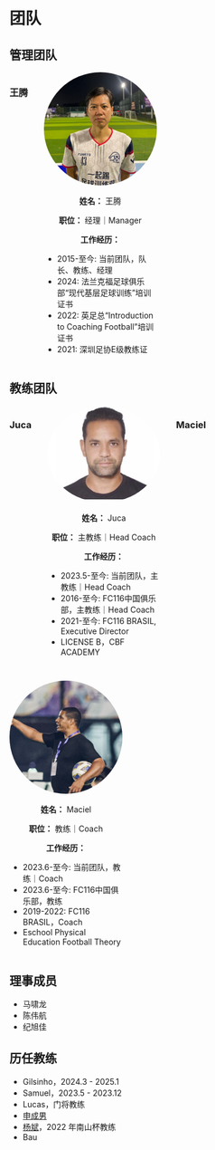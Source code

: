 # 团队

## 管理团队

<div style="display: flex; flex-wrap: wrap; gap: 2em;">

### 王腾

<div style="width: 200px; text-align: center;">
  <img src="./images/coachs/Ten.jpg?size=150" alt="" style="border-radius: 50%;">
  <p><strong>姓名：</strong> 王腾 </p>
  <p><strong>职位：</strong> 经理｜Manager </p>
  <p><strong>工作经历：</strong></p>
  <ul style="text-align: left;">
    <li>2015-至今: 当前团队，队长、教练、经理</li>
    <li>2024: 法兰克福足球俱乐部“现代基层足球训练”培训证书</li>
    <li>2022: 英足总“Introduction to Coaching Football”培训证书</li>
    <li>2021: 深圳足协E级教练证</li>
  </ul>
</div>

</div>

## 教练团队

<div style="display: flex; flex-wrap: wrap; gap: 2em;">

### Juca

<div style="width: 200px; text-align: center;">
  <img src="./images/coachs/Juca.jpg?size=150" alt="" style="border-radius: 50%;">
  <p><strong>姓名：</strong> Juca </p>
  <p><strong>职位：</strong> 主教练｜Head Coach</p>
  <p><strong>工作经历：</strong></p>
  <ul style="text-align: left;">
    <li>2023.5-至今: 当前团队，主教练｜Head Coach</li>
    <li>2016-至今: FC116中国俱乐部，主教练｜Head Coach</li>
    <li>2021-至今: FC116 BRASIL, Executive Director</li>
    <li>LICENSE B，CBF ACADEMY</li>
  </ul>
</div>

### Maciel

<div style="width: 200px; text-align: center;">
  <img src="./images/coachs/Maciel.jpg?size=150" alt="" style="border-radius: 50%;">
  <p><strong>姓名：</strong> Maciel</p>
  <p><strong>职位：</strong> 教练｜Coach</p>
  <p><strong>工作经历：</strong></p>
  <ul style="text-align: left;">
    <li>2023.6-至今: 当前团队，教练｜Coach</li>
    <li>2023.6-至今: FC116中国俱乐部，教练</li>
    <li>2019-2022: FC116 BRASIL，Coach</li>
    <li>Eschool Physical Education Football Theory</li>
  </ul>
</div>
</div>

## 理事成员

- 马啸龙
- 陈伟航
- 纪旭佳

## 历任教练

- Gilsinho，2024.3 - 2025.1
- Samuel，2023.5 - 2023.12
- Lucas，门将教练
- [申成男](https://v.douyin.com/iPkrdUG9/)
- [杨斌](https://v.douyin.com/iPkrprKA/)，2022 年南山杯教练
- Bau
